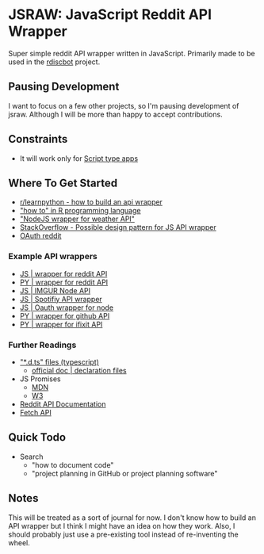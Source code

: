 # JSRAW: JavaScript Reddit API Wrapper

Super simple reddit API wrapper written in JavaScript. Primarily made to be used in the [rdiscbot](https://github.com/laughingclouds/rdiscbot) project.

## Pausing Development

I want to focus on a few other projects, so I'm pausing development of jsraw. Although I will be more than happy to accept contributions.

## Constraints

- It will work only for [Script type apps](https://github.com/reddit-archive/reddit/wiki/oauth2-app-types#script)

## Where To Get Started

- [r/learnpython - how to build an api wrapper](https://www.reddit.com/r/learnpython/comments/711ny3/how_to_build_an_api_wrapper/)
- ["how to" in R programming language](https://colinfay.me/build-api-wrapper-package-r/)
- ["NodeJS wrapper for weather API"](https://itnext.io/how-to-build-a-nodejs-wrapper-for-a-weather-api-28404caedfdb)
- [StackOverflow - Possible design pattern for JS API wrapper](https://stackoverflow.com/questions/9254787/implementing-a-javascript-api-wrapper)
- [OAuth reddit](https://github.com/reddit-archive/reddit/wiki/OAuth2#getting-started)

### Example API wrappers

- [JS | wrapper for reddit API](https://github.com/not-an-aardvark/snoowrap)
- [PY | wrapper for reddit API](https://github.com/praw-dev/praw)
- [JS | IMGUR Node API](https://github.com/jamiees2/imgur-node-api)
- [JS | Spotifiy API wrapper](https://github.com/thelinmichael/spotify-web-api-node)
- [JS | Oauth wrapper for node](https://github.com/ciaranj/node-oauth)
- [PY | wrapper for github API](https://github.com/sigmavirus24/github3.py)
- [PY | wrapper for ifixit API](https://github.com/xiongchiamiov/pyfixit)

### Further Readings

- ["*.d.ts" files (typescript)](https://stackoverflow.com/questions/21247278/about-d-ts-in-typescript)
	- [official doc | declaration files](https://www.typescriptlang.org/docs/handbook/declaration-files/introduction.html)
- JS Promises
  - [MDN](https://developer.mozilla.org/en-US/docs/Web/JavaScript/Reference/Global_Objects/Promise)
  - [W3](https://www.w3schools.com/js/js_promise.asp)
- [Reddit API Documentation](https://www.reddit.com/dev/api)
- [Fetch API](https://developer.mozilla.org/en-US/docs/Web/API/Fetch_API/Using_Fetch)

## Quick Todo

- Search 
  - "how to document code"
  - "project planning in GitHub or project planning software"

## Notes

This will be treated as a sort of journal for now.
I don't know how to build an API wrapper but I think I might have an idea on how they work.
Also, I should probably just use a pre-existing tool instead of re-inventing the wheel.
